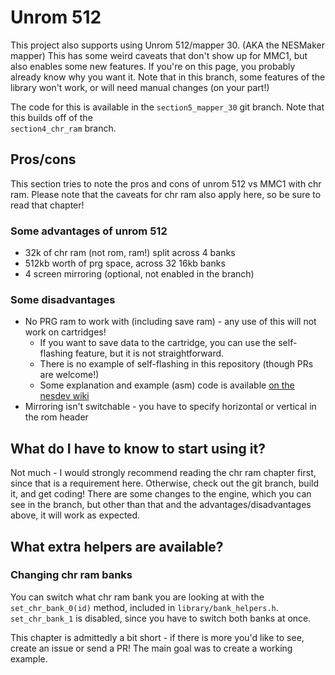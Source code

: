 # Unrom 512 

This project also supports using Unrom 512/mapper 30. (AKA the NESMaker mapper) This has some weird caveats that
don't show up for MMC1, but also enables some new features. If you're on this page, you probably already know why
you want it. Note that in this branch, some features of the library won't work, or will need manual changes 
(on your part!)

The code for this is available in the `section5_mapper_30` git branch. Note that this builds off of the \
`section4_chr_ram` branch.

## Pros/cons

This section tries to note the pros and cons of unrom 512 vs MMC1 with chr ram. Please note that the caveats for 
chr ram also apply here, so be sure to read that chapter!

### Some advantages of unrom 512

* 32k of chr ram (not rom, ram!) split across 4 banks
* 512kb worth of prg space, across 32 16kb banks
* 4 screen mirroring (optional, not enabled in the branch)

### Some disadvantages
* No PRG ram to work with (including save ram) - any use of this will not work on cartridges!
    * If you want to save data to the cartridge, you can use the self-flashing feature, but it is not straightforward. 
    * There is no example of self-flashing in this repository (though PRs are welcome!) 
    * Some explanation and example (asm) code is available [on the nesdev wiki](https://wiki.nesdev.org/w/index.php/UNROM_512)
* Mirroring isn't switchable - you have to specify horizontal or vertical in the rom header

## What do I have to know to start using it?

Not much - I would strongly recommend reading the chr ram chapter first, since that is a requirement here. Otherwise, 
check out the git branch, build it, and get coding! There are some changes to the engine, which you can
see in the branch, but other than that and the advantages/disadvantages above, it will work as expected.

## What extra helpers are available?

### Changing chr ram banks

You can switch what chr ram bank you are looking at with the `set_chr_bank_0(id)` method, included in 
`library/bank_helpers.h`. `set_chr_bank_1` is disabled, since you have to switch both banks at once.

This chapter is admittedly a bit short - if there is more you'd like to see, create an issue or send a 
PR! The main goal was to create a working example.